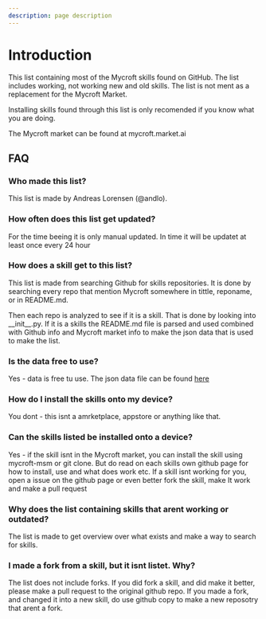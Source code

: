 ```yaml
---
description: page description
---
```


# Introduction

This list containing most of the Mycroft skills found on GitHub. The list includes working, not working new and old skills. The list is not ment as a replacement for the Mycroft Market.

Installing skills found through this list is only recomended if you know what you are doing.

The Mycroft market can be found at mycroft.market.ai

## FAQ

### Who made this list?

This list is made by Andreas Lorensen \(@andlo\).

### How often does this list get updated?

For the time beeing it is only manual updated. In time it will be updatet at least once every 24 hour

### How does a skill get to this list?

This list is made from searching Github for skills repositories. It is done by searching every repo that mention Mycroft somewhere in tittle, reponame, or in README.md.

Then each repo is analyzed to see if it is a skill. That is done by looking into \_\_init\_\_.py. If it is a skills the README.md file is parsed and used combined with Github info and Mycroft market info to make the json data that is used to make the list.

### Is the data free to use?

Yes - data is free tu use. The json data file can be found [here](https://github.com/andlo/mycroft-skills-list/raw/master/_data/skills.json)

### How do I install the skills onto my device?

You dont - this isnt a amrketplace, appstore or anything like that.

### Can the skills listed be installed onto a device?

Yes - if the skill isnt in the Mycroft market, you can install the skill using mycroft-msm or git clone. But do read on each skills own github page for how to install, use and what does work etc. If a skill isnt working for you, open a issue on the github page or even better fork the skill, make It work and make a pull request

### Why does the list containing skills that arent working or outdated?

The list is made to get overview over what exists and make a way to search for skills.

### I made a fork from a skill, but it isnt listet. Why?

The list does not include forks. If you did fork a skill, and did make it better, please make a pull request to the original github repo. If you made a fork, and changed it into a new skill, do use github copy to make a new reposotry that arent a fork.

